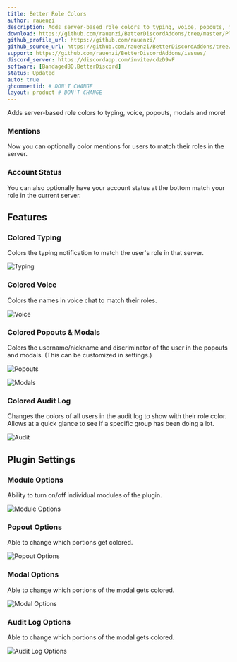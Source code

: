 ```yaml
---
title: Better Role Colors
author: rauenzi
description: Adds server-based role colors to typing, voice, popouts, modals and more!
download: https://github.com/rauenzi/BetterDiscordAddons/tree/master/Plugins/BetterRoleColors
github_profile_url: https://github.com/rauenzi/
github_source_url: https://github.com/rauenzi/BetterDiscordAddons/tree/master/Plugins/BetterRoleColors
support: https://github.com/rauenzi/BetterDiscordAddons/issues/
discord_server: https://discordapp.com/invite/cdzD9wF
software: [BandagedBD,BetterDiscord]
status: Updated
auto: true
ghcommentid: # DON'T CHANGE
layout: product # DON'T CHANGE
---
```

Adds server-based role colors to typing, voice, popouts, modals and more!

### Mentions

Now you can optionally color mentions for users to match their roles in the server.

### Account Status

You can also optionally have your account status at the bottom match your role in the current server.

## Features

### Colored Typing

Colors the typing notification to match the user's role in that server.

![Typing](https://i.imgur.com/qdCex0u.png)

### Colored Voice

Colors the names in voice chat to match their roles.

![Voice](https://i.imgur.com/QpVN8K1.png)

### Colored Popouts & Modals

Colors the username/nickname and discriminator of the user in the popouts and modals. (This can be customized in settings.)

![Popouts](https://i.imgur.com/ivEBNkp.png)

![Modals](https://i.imgur.com/IoDTzAu.png)

### Colored Audit Log

Changes the colors of all users in the audit log to show with their role color. Allows at a quick glance to see if a specific group has been doing a lot.

![Audit](https://i.imgur.com/dMdQc14.png)

## Plugin Settings

### Module Options

Ability to turn on/off individual modules of the plugin.

![Module Options](https://i.imgur.com/h67TKFD.png)

### Popout Options

Able to change which portions get colored.

![Popout Options](https://i.imgur.com/b0eRP78.png)

### Modal Options

Able to change which portions of the modal gets colored.

![Modal Options](https://i.imgur.com/v50Lnn1.png)

### Audit Log Options

Able to change which portions of the modal gets colored.

![Audit Log Options](https://i.imgur.com/aafYa8m.png)
